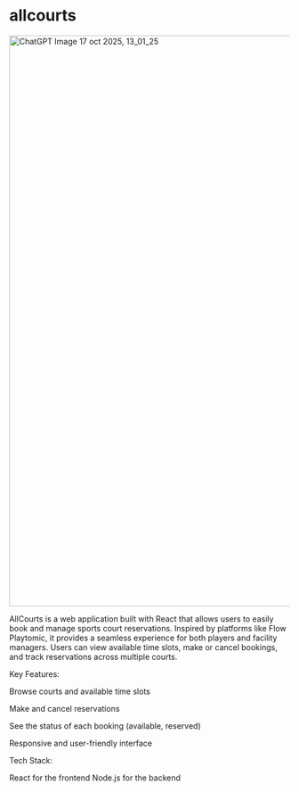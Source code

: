 # allcourts
<img width="1024" height="1024" alt="ChatGPT Image 17 oct 2025, 13_01_25" src="https://github.com/user-attachments/assets/15305ec0-5946-4c7e-ab6c-36b5ed796dcc" />

AllCourts is a web application built with React that allows users to easily book and manage sports court reservations. Inspired by platforms like Flow Playtomic, it provides a seamless experience for both players and facility managers. Users can view available time slots, make or cancel bookings, and track reservations across multiple courts.

Key Features:

Browse courts and available time slots

Make and cancel reservations

See the status of each booking (available, reserved)

Responsive and user-friendly interface

Tech Stack:

React for the frontend
Node.js for the backend
